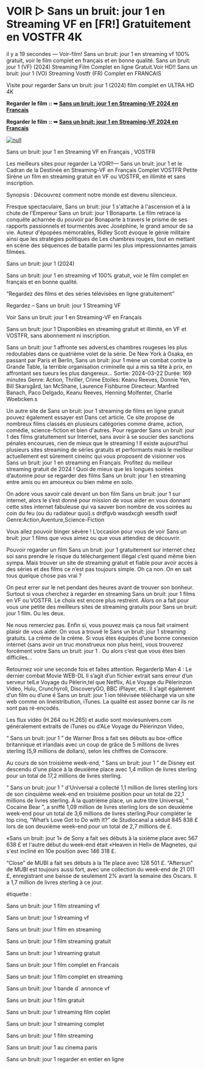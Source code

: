 # VOIR ▷ Sans un bruit: jour 1 en Streaming VF en [FR!] Gratuitement en VOSTFR 4K

il y a 19 secondes — Voir-film! Sans un bruit: jour 1 en streaming vf 100% gratuit, voir le film complet en français et en bonne qualité. Sans un bruit: jour 1 (VF) (2024) Streaming Film Complet en ligne Gratuit.Voir HD!! Sans un bruit: jour 1 (VO) Streaming Vostfr (FR) Complet en FRANCAIS

Visite pour regarder Sans un bruit: jour 1 (2024) film complet en ULTRA HD 4K

**Regarder le film :: ➥ [Sans un bruit: jour 1 en Streaming-VF 2024 en Francais](https://t.co/iy4WSsBeI3)**

**Regarder le film :: ➥ [Sans un bruit: jour 1 en Streaming-VF 2024 en Francais](https://t.co/iy4WSsBeI3)**

[![null](https://static.wixstatic.com/media/855a25_043b5abeb4ae4d35ac003198e7fe56ed~mv2.gif)](https://t.co/iy4WSsBeI3)

Sans un bruit: jour 1 en Streaming VF en Français , VOSTFR

Les meilleurs sites pour regarder La VOIR!!— Sans un bruit: jour 1 et le Cadran de la Destinée en Streaming-VF en Français Complet VOSTFR Petite Sirène un film en streaming gratuit en VF ou VOSTFR, en illimité et sans inscription.

Synopsis : Découvrez comment notre monde est devenu silencieux.

Fresque spectaculaire, Sans un bruit: jour 1 s'attache à l'ascension et à la chute de l'Empereur Sans un bruit: jour 1 Bonaparte. Le film retrace la conquête acharnée du pouvoir par Bonaparte à travers le prisme de ses rapports passionnels et tourmentés avec Joséphine, le grand amour de sa vie. Auteur d'épopées mémorables, Ridley Scott évoque le génie militaire ainsi que les stratégies politiques de Les chambres rouges, tout en mettant en scène des séquences de bataille parmi les plus impressionnantes jamais filmées.

Sans un bruit: jour 1 (2024)

Sans un bruit: jour 1 en streaming vf 100% gratuit, voir le film complet en français et en bonne qualité.

“Regardez des films et des séries télévisées en ligne gratuitement”

Regardez – Sans un bruit: jour 1 Streaming VF

Voir Sans un bruit: jour 1 en Streaming-VF en Français

Sans un bruit: jour 1 Disponibles en streaming gratuit et illimité, en VF et VOSTFR, sans abonnement ni inscription.

Sans un bruit: jour 1 affronte ses adversLes chambres rougeses les plus redoutables dans ce quatrième volet de la série. De New York à Osaka, en passant par Paris et Berlin, Sans un bruit: jour 1 mène un combat contre la Grande Table, la terrible organisation criminelle qui a mis sa tête à prix, en affrontant ses tueurs les plus dangereux... Sortie: 2024-03-22 Durée: 169 minutes Genre: Action, Thriller, Crime Etoiles: Keanu Reeves, Donnie Yen, Bill Skarsgård, Ian McShane, Laurence Fishburne Directeur: Manfred Banach, Paco Delgado, Keanu Reeves, Henning Molfenter, Charlie Woebcken.s

Un autre site de Sans un bruit: jour 1 streaming de films en ligne gratuit pouvez également essayer est Dans cet article. Ce site propose de nombreux films classés en plusieurs catégories comme drame, action, comédie, science-fiction et bien d'autres. Pour regarder Sans un bruit: jour 1 des films gratuitement sur Internet, sans avoir à se soucier des sanctions pénales encourues, rien de mieux que le streaming ! Il existe aujourd’hui plusieurs sites streaming de séries gratuits et performants mais le meilleur actuellement est sûrement cineinc qui vous proposent de visionner vos Sans un bruit: jour 1 en streaming en Français. Profitez du meilleur streaming gratuit de 2024 ! Quoi de mieux que les longues soirées d’automne pour se regarder des films Sans un bruit: jour 1 en streaming entre amis ou en amoureux ou bien même en solo.

On adore vous savoir calé devant un bon film Sans un bruit: jour 1 sur internet, alors le s’est donné pour mission de vous aider en vous donnant cette sites internet fabuleuse qui va sauver bon nombre de vos soirées au coin du feu (ou du radiateur quoi).s drdfgvb wasdxcgh wesdfh swdf Genre:Action,Aventure,Science-Fiction

Vous allez pouvoir binger sévère ! L’occasion pour vous de voir Sans un bruit: jour 1 films que vous aimez ou que vous attendiez de découvrir.

Pouvoir regarder un film Sans un bruit: jour 1 gratuitement sur internet chez soi sans prendre le risque du téléchargement illégal c’est quand même bien sympa. Mais trouver un site de streaming gratuit et fiable pour avoir accès à des séries et des films ce n’est pas toujours simple. Oh ça non. On en sait tous quelque chose pas vrai ?

On peut errer sur le net pendant des heures avant de trouver son bonheur. Surtout si vous cherchez à regarder en streaming Sans un bruit: jour 1 films en VF ou VOSTFR. Le choix est encore plus restreint. Alors on a fait pour vous une petite des meilleurs sites de streaming gratuits pour Sans un bruit: jour 1 film. Ou les deux.

Ne nous remerciez pas. Enfin si, vous pouvez mais ça nous fait vraiment plaisir de vous aider. On vous a trouvé le Sans un bruit: jour 1 streaming gratuits. La crème de la crème. Si vous êtes équipés d’une bonne connexion internet (sans avoir un truc monstrueux non plus hein), vous trouverez forcément votre Sans un bruit: jour 1 . Ou alors c’est que vous êtes bien difficiles…

Retournez voir une seconde fois et faites attention. RegarderIp Man 4 : Le dernier combat Movie WEB-DL Il s’agit d’un fichier extrait sans erreur d’un serveur telLe Voyage du Pèlerin,tel que Netflix, ALe Voyage du Pèlerinzon Video, Hulu, Crunchyroll, DiscoveryGO, BBC iPlayer, etc. Il s’agit également d’un film ou d’une é Sans un bruit: jour 1 ion télévisée téléchargé via un site web comme on lineistribution, iTunes. La qualité est assez bonne car ils ne sont pas ré-encodés.

Les flux vidéo (H.264 ou H.265) et audio sont moviesunivers.com généralement extraits de iTunes ou d’ALe Voyage du Pèlerinzon Video,

“ Sans un bruit: jour 1 ” de Warner Bros a fait ses débuts au box-office britannique et irlandais avec un coup de grâce de 5 millions de livres sterling (5,9 millions de dollars), selon les chiffres de Comscore.

Au cours de son troisième week-end, “ Sans un bruit: jour 1 ” de Disney est descendu d'une place à la deuxième place avec 1,4 million de livres sterling pour un total de 17,2 millions de livres sterling.

“ Sans un bruit: jour 1 ” d'Universal a collecté 1,1 million de livres sterling lors de son cinquième week-end en troisième position pour un total de 22,1 millions de livres sterling. À la quatrième place, un autre titre Universal, “ Cocaine Bear ”, a sniffé 1,09 million de livres sterling lors de son deuxième week-end pour un total de 3,6 millions de livres sterling.Pour compléter le top cinq, “What’s Love Got to Do with It?” de Studiocanal a séduit 845 838 £ lors de son deuxième week-end pour un total de 2,7 millions de £.

«Sans un bruit: jour 1» de Sony a fait ses débuts à la sixième place avec 567 638 £ et l'autre début du week-end était «Heaven in Hell» de Magnetes, qui s'est incliné en 10e position avec 146 318 £.

“Close” de MUBI a fait ses débuts à la 11e place avec 128 501 £. “Aftersun” de MUBI est toujours aussi fort, avec une collection du week-end de 21 011 £, enregistrant une baisse de seulement 2% avant la semaine des Oscars. Il a 1,7 million de livres sterling à ce jour.

étiquette :

Sans un bruit: jour 1 film streaming vf

Sans un bruit: jour 1 streaming vf

Sans un bruit: jour 1 film en streaming

Sans un bruit: jour 1 film streaming gratuit

Sans un bruit: jour 1 streaming gratuit

Sans un bruit: jour 1 film complet en Francais

Sans un bruit: jour 1 film complet en streaming

Sans un bruit: jour 1 bande d` annonce vf

Sans un bruit: jour 1 film gratuit

Sans un bruit: jour 1 streaming film coplet

Sans un bruit: jour 1 streaming complet

Sans un bruit: jour 1 film streaming

Sans un bruit: jour 1 au cinema paris

Sans un bruit: jour 1 regarder en entier en ligne
